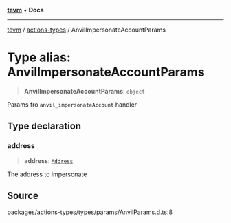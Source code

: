 [**tevm**](../../README.md) • **Docs**

***

[tevm](../../modules.md) / [actions-types](../README.md) / AnvilImpersonateAccountParams

# Type alias: AnvilImpersonateAccountParams

> **AnvilImpersonateAccountParams**: `object`

Params fro `anvil_impersonateAccount` handler

## Type declaration

### address

> **address**: [`Address`](Address.md)

The address to impersonate

## Source

packages/actions-types/types/params/AnvilParams.d.ts:8
